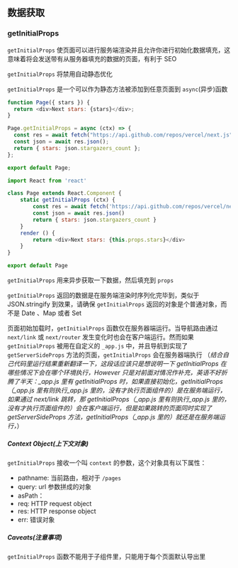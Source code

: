 ## 数据获取

### getInitialProps

`getInitialProps` 使页面可以进行服务端渲染并且允许你进行初始化数据填充，这意味着将会发送带有从服务器填充的数据的页面，有利于 SEO

`getInitialProps` 将禁用自动静态优化

`getInitialProps` 是一个可以作为静态方法被添加到任意页面到 `async`(异步)函数

```js
function Page({ stars }) {
  return <div>Next stars: {stars}</div>;
}

Page.getInitialProps = async (ctx) => {
  const res = await fetch("https://api.github.com/repos/vercel/next.js");
  const json = await res.json();
  return { stars: json.stargazers_count };
};

export default Page;
```

```js
import React from 'react'

class Page extends React.Component {
	static getInitialProps (ctx) {
		const res = await fetch('https://api.github.com/repos/vercel/next.js')
		const json = await res.json()
		return { stars: json.stargazers_count }
	}
	render () {
		return <div>Next stars: {this.props.stars}</div>
	}
}

export default Page
```

`getInitialProps` 用来异步获取一下数据，然后填充到 `props`

`getInitialProps` 返回的数据是在服务端渲染时序列化完毕到，类似于 JSON.stringify 到效果，请确保 `getInitialProps` 返回的对象是个普通对象，而不是 Date 、Map 或者 Set

页面初始加载时，`getInitialProps` 函数仅在服务器端运行。当导航路由通过 `next/link` 或 `next/router` 发生变化时也会在客户端运行。然而如果 `getInitialProps` 被用在自定义的 `_app.js` 中，并且导航到实现了 `getServerSideProps` 方法的页面，`getInitialProps` 会在服务器端执行
（_结合自己代码里运行结果重新翻译一下，这段话应该只是想说明一下 getInitialProps 在哪些情况下会在哪个环境执行，However 只是对前面对情况作补充，英语不好折腾了半天：\_app.js 里有 getInitialProps 时，如果直接初始化，getInitialProps（\_app.js 里有则执行\_app.js 里的，没有才执行页面组件的）是在服务端运行，如果通过 next/link 跳转，那 getInitialProps（\_app.js 里有则执行\_app.js 里的，没有才执行页面组件的）会在客户端运行，但是如果跳转的页面同时实现了 getServerSideProps 方法，getInitialProps（\_app.js 里的）就还是在服务端运行，_）

##### Context Object(上下文对象)

`getInitialProps` 接收一个叫 `context` 的参数，这个对象具有以下属性：

- pathname: 当前路由，相对于 `/pages`
- query: url 参数拼成的对象
- asPath：
- req: HTTP request object
- res: HTTP response object
- err: 错误对象

##### Caveats(注意事项)

`getInitialProps` 函数不能用于子组件里，只能用于每个页面默认导出里
